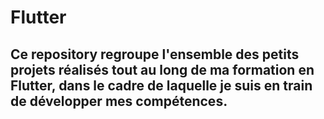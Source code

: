 # Flutter
## Ce repository  regroupe l'ensemble des petits projets réalisés tout au long de ma formation en Flutter, dans le cadre de laquelle je suis en train de développer mes compétences.
